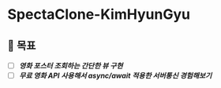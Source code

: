 # SpectaClone-KimHyunGyu

## 🐓 목표
- [ ] ***영화 포스터 조회하는 간단한 뷰 구현***
- [ ] ***무료 영화 API 사용해서 async/await 적용한 서버통신 경험해보기***
